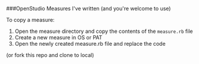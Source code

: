 ###OpenStudio Measures I've written (and you're welcome to use)

To copy a measure:

1. Open the measure directory and copy the contents of the `measure.rb` file
2. Create a new measure in OS or PAT
3. Open the newly created measure.rb file and replace the code

(or fork this repo and clone to local)
